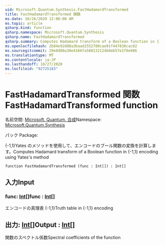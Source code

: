 ```yaml
---
uid: Microsoft.Quantum.Synthesis.FastHadamardTransformed
title: FastHadamardTransformed 関数
ms.date: 10/26/2020 12:00:00 AM
ms.topic: article
qsharp.kind: function
qsharp.namespace: Microsoft.Quantum.Synthesis
qsharp.name: FastHadamardTransformed
qsharp.summary: Computes Hadamard transform of a Boolean function in {-1,1} encoding using Yates's method
ms.openlocfilehash: 2b84e92d08a3baad2552780cae91f447830cac82
ms.sourcegitcommit: 29e0d88a30e4166fa580132124b0eb57e1f0e986
ms.translationtype: MT
ms.contentlocale: ja-JP
ms.lasthandoff: 10/27/2020
ms.locfileid: "92725183"
---
```

# <a name="fasthadamardtransformed-function"></a><span data-ttu-id="5ec71-102">FastHadamardTransformed 関数</span><span class="sxs-lookup"><span data-stu-id="5ec71-102">FastHadamardTransformed function</span></span>

<span data-ttu-id="5ec71-103">名前空間: [Microsoft. Quantum. 合成](xref:Microsoft.Quantum.Synthesis)</span><span class="sxs-lookup"><span data-stu-id="5ec71-103">Namespace: [Microsoft.Quantum.Synthesis](xref:Microsoft.Quantum.Synthesis)</span></span>

<span data-ttu-id="5ec71-104">パック [](https://nuget.org/packages/)</span><span class="sxs-lookup"><span data-stu-id="5ec71-104">Package: [](https://nuget.org/packages/)</span></span>


<span data-ttu-id="5ec71-105">{-1,1}Yates のメソッドを使用して、エンコードのブール関数の変換を計算します。</span><span class="sxs-lookup"><span data-stu-id="5ec71-105">Computes Hadamard transform of a Boolean function in {-1,1} encoding using Yates's method</span></span>

```qsharp
function FastHadamardTransformed (func : Int[]) : Int[]
```


## <a name="input"></a><span data-ttu-id="5ec71-106">入力</span><span class="sxs-lookup"><span data-stu-id="5ec71-106">Input</span></span>

### <a name="func--int"></a><span data-ttu-id="5ec71-107">func: [Int](xref:microsoft.quantum.lang-ref.int)[]</span><span class="sxs-lookup"><span data-stu-id="5ec71-107">func : [Int](xref:microsoft.quantum.lang-ref.int)[]</span></span>

<span data-ttu-id="5ec71-108">エンコードの真理表 {-1,1}</span><span class="sxs-lookup"><span data-stu-id="5ec71-108">Truth table in {-1,1} encoding</span></span>



## <a name="output--int"></a><span data-ttu-id="5ec71-109">出力: [Int](xref:microsoft.quantum.lang-ref.int)[]</span><span class="sxs-lookup"><span data-stu-id="5ec71-109">Output : [Int](xref:microsoft.quantum.lang-ref.int)[]</span></span>

<span data-ttu-id="5ec71-110">関数のスペクトル係数</span><span class="sxs-lookup"><span data-stu-id="5ec71-110">Spectral coefficients of the function</span></span>